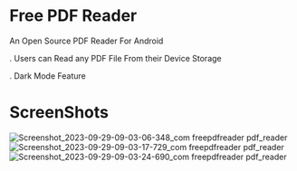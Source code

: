 # Free PDF Reader

An Open Source PDF Reader For Android 

. Users can Read any PDF File From their Device Storage

. Dark Mode Feature

# ScreenShots
![Screenshot_2023-09-29-09-03-06-348_com freepdfreader pdf_reader](https://github.com/rithik20/free_pdf_reader/assets/96861390/b159c7e4-56c7-43d3-a524-996799ebac6b)
![Screenshot_2023-09-29-09-03-17-729_com freepdfreader pdf_reader](https://github.com/rithik20/free_pdf_reader/assets/96861390/a8f279c0-deac-41b7-a48f-566fbd168c4f)
![Screenshot_2023-09-29-09-03-24-690_com freepdfreader pdf_reader](https://github.com/rithik20/free_pdf_reader/assets/96861390/850b901f-e041-4c51-88f6-8c366dc0b7af)
